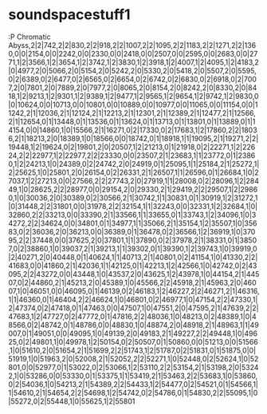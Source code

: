 # soundspacestuff1
:P
Chromatic Abyss,2|2|742,2|2|830,2|2|918,2|2|1007,2|2|1095,2|2|1183,2|2|1271,2|2|1360,0|0|2154,0|0|2242,0|0|2330,0|0|2418,0|0|2507,0|0|2595,0|0|2683,0|0|2771,1|2|3566,1|2|3654,1|2|3742,1|2|3830,1|2|3918,1|2|4007,1|2|4095,1|2|4183,2|0|4977,2|0|5066,2|0|5154,2|0|5242,2|0|5330,2|0|5418,2|0|5507,2|0|5595,0|2|6389,0|2|6477,0|2|6565,0|2|6654,0|2|6742,0|2|6830,0|2|6918,0|2|7007,2|0|7801,2|0|7889,2|0|7977,2|0|8065,2|0|8154,2|0|8242,2|0|8330,2|0|8418,1|2|9213,1|2|9301,1|2|9389,1|2|9477,1|2|9565,1|2|9654,1|2|9742,1|2|9830,0|0|10624,0|0|10713,0|0|10801,0|0|10889,0|0|10977,0|0|11065,0|0|11154,0|0|11242,2|1|12036,2|1|12124,2|1|12213,2|1|12301,2|1|12389,2|1|12477,2|1|12566,2|1|12654,0|1|13448,0|1|13536,0|1|13624,0|1|13713,0|1|13801,0|1|13889,0|1|14154,0|0|14860,1|0|15566,2|1|16271,0|2|17330,0|2|17683,1|2|17860,2|2|18036,2|1|18213,2|0|18389,1|0|18566,0|0|18742,0|1|18918,1|1|19095,2|1|19271,2|2|19448,1|2|19624,0|2|19801,2|0|20507,1|2|21213,0|1|21918,0|2|22271,1|2|22624,2|2|22977,1|2|22977,2|2|23330,0|0|23507,2|1|23683,1|1|23772,0|1|23860,1|2|24213,1|0|24389,0|2|24742,2|0|24919,0|1|25095,1|1|25184,2|1|25272,1|2|25625,1|0|25801,2|0|26154,0|2|26331,2|1|26507,1|1|26596,0|1|26684,1|0|27037,1|2|27213,0|0|27566,2|2|27743,2|0|27919,1|1|28008,0|2|28096,1|2|28449,1|0|28625,2|2|28977,0|0|29154,2|0|29330,2|1|29419,2|2|29507,1|2|29860,1|0|30036,2|0|30389,0|2|30566,2|1|30742,1|1|30831,0|1|30919,1|2|31272,1|0|31448,2|2|31801,0|0|31978,2|2|32154,1|1|32243,0|0|32331,1|2|32684,1|0|32860,2|2|33213,0|0|33390,2|1|33566,1|1|33655,0|1|33743,1|2|34096,1|0|34272,2|2|34624,0|0|34801,0|1|34977,1|1|35066,2|1|35154,1|2|35507,1|0|35683,0|2|36036,2|0|36213,0|0|36389,0|1|36478,0|2|36566,1|2|36919,1|0|37095,2|2|37448,0|0|37625,2|0|37801,1|1|37890,0|2|37978,2|1|38331,0|1|38507,0|2|38860,1|0|39037,2|1|39213,1|1|39302,0|1|39390,1|2|39743,1|0|39919,0|2|40271,2|0|40448,0|1|40624,1|1|40713,2|1|40801,0|2|41154,1|0|41330,2|2|41683,0|0|41860,2|1|42036,1|1|42125,0|1|42213,1|2|42566,1|0|42742,0|2|43095,2|2|43272,0|0|43448,1|0|43537,2|0|43625,1|2|43978,1|0|44154,2|1|44507,0|2|44860,2|1|45213,2|0|45389,1|0|45566,2|2|45918,2|1|45963,2|0|46007,1|0|46051,0|0|46095,0|1|46139,0|2|46183,1|2|46227,2|2|46271,2|1|46316,1|1|46360,0|1|46404,2|2|46624,1|0|46801,0|2|46977,1|0|47154,2|2|47330,1|2|47374,0|2|47418,0|1|47463,0|0|47507,1|0|47551,2|0|47595,2|1|47639,2|2|47683,1|2|47727,0|2|47772,0|1|47816,2|2|48036,1|0|48213,0|2|48389,1|0|48566,0|2|48742,0|1|48786,0|0|48830,1|0|48874,2|0|48918,2|1|48963,1|1|49007,0|1|49051,0|0|49095,1|0|49139,2|0|49183,2|1|49227,2|2|49448,1|0|49625,0|2|49801,1|0|49978,1|2|50154,0|2|50507,0|1|50860,0|0|51213,0|0|51566,1|0|51610,2|0|51654,2|1|51699,2|2|51743,1|2|51787,0|2|51831,0|1|51875,0|0|51919,1|0|51963,2|0|52008,2|1|52052,2|2|52271,1|0|52448,0|2|52624,1|0|52801,0|0|52977,0|1|53022,0|2|53066,1|2|53110,2|2|53154,2|1|53198,2|0|53242,1|0|53286,0|0|53330,0|1|53375,1|1|53419,2|1|53463,2|2|53683,1|0|53860,0|2|54036,1|0|54213,2|1|54389,2|2|54433,1|2|54477,0|2|54521,0|1|54566,1|1|54610,2|1|54654,2|2|54698,1|2|54742,0|2|54786,0|1|54830,2|2|55095,1|0|55272,0|2|55448,1|0|55625,1|2|55801
